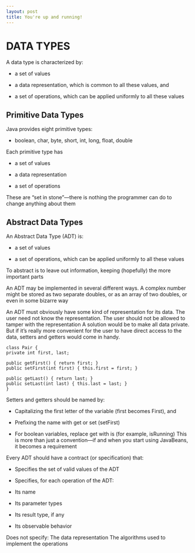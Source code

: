 ```yaml
---
layout: post
title: You're up and running!
---
```


# DATA TYPES

A data type is characterized by:
+ a set of values
- a data representation, which is common to all these values, and 
* a set of operations, which can be applied uniformly to all these values

## Primitive Data Types

Java provides eight primitive types:

* boolean, char, byte, short, int, long, float, double

Each primitive type has

* a set of values
- a data representation
+ a set of operations

These are “set in stone”—there is nothing the programmer can do to change anything about them

## Abstract Data Types

An Abstract Data Type (ADT) is:

* a set of values
- a set of operations, which can be applied uniformly to all these values

To abstract is to leave out information, keeping (hopefully) the more important parts

An ADT may be implemented in several different ways.
A complex number might be stored as two separate doubles, or as an array of two doubles, or even in some bizarre way

An ADT must obviously have some kind of representation for its data. The user need not know the representation. The user should not be allowed to tamper with the representation
A solution would be to make all data private.
But if it’s really more convenient for the user to have direct access to the data,
setters and getters would come in handy.

    class Pair {
    private int first, last;

    public getFirst() { return first; }
    public setFirst(int first) { this.first = first; }

    public getLast() { return last; }
    public setLast(int last) { this.last = last; }
    }

Setters and getters should be named by:

* Capitalizing the first letter of the variable (first becomes First), and
- Prefixing the name with get or set (setFirst)
+ For boolean variables, replace get with is (for example, isRunning) 
This is more than just a convention—if and when you start using JavaBeans, it becomes a requirement

Every ADT should have a contract (or specification) that:
* Specifies the set of valid values of the ADT
- Specifies, for each operation of the ADT:
+ Its name
* Its parameter types
- Its result type, if any
+ Its observable behavior

Does not specify:
The data representation
The algorithms used to implement the operations

